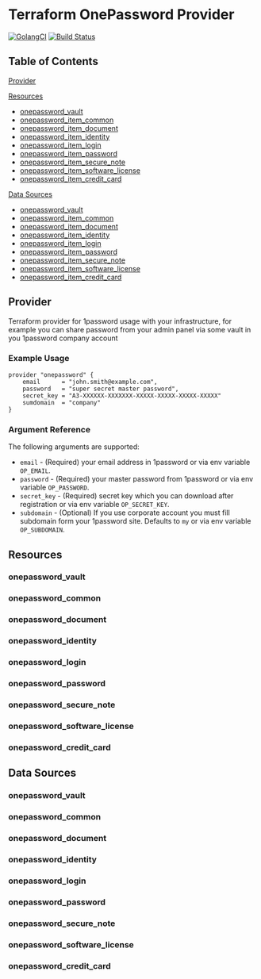 # Terraform OnePassword Provider

[![GolangCI](https://golangci.com/badges/github.com/anasinnyk/terraform-provider-1password.svg)](https://golangci.com/r/github.com/anasinnyk/terraform-provider-1password)
[![Build Status](https://travis-ci.com/anasinnyk/terraform-provider-1password.svg?branch=master)](https://travis-ci.com/anasinnyk/terraform-provider-1password)

## Table of Contents

[Provider](#Provider)

[Resources](#Resources)
* [onepassword_vault](#onepassword_vault)
* [onepassword_item_common](#onepassword_item_common)
* [onepassword_item_document](#onepassword_item_document)
* [onepassword_item_identity](#onepassword_item_identity)
* [onepassword_item_login](#onepassword_item_login)
* [onepassword_item_password](#onepassword_item_password)
* [onepassword_item_secure_note](#onepassword_item_secure_note)
* [onepassword_item_software_license](#onepassword_item_software_license)
* [onepassword_item_credit_card](#onepassword_item_credit_card)

[Data Sources](#data-sources)
* [onepassword_vault](#onepassword_vault-1)
* [onepassword_item_common](#onepassword_item_common-1)
* [onepassword_item_document](#onepassword_item_document-1)
* [onepassword_item_identity](#onepassword_item_identity-1)
* [onepassword_item_login](#onepassword_item_login-1)
* [onepassword_item_password](#onepassword_item_password-1)
* [onepassword_item_secure_note](#onepassword_item_secure_note-1)
* [onepassword_item_software_license](#onepassword_item_software_license-1)
* [onepassword_item_credit_card](#onepassword_item_credit_card-1)

## Provider

Terraform provider for 1password usage with your infrastructure, for example you can share password from your admin panel via some vault in you 1password company account

### Example Usage

```
provider "onepassword" {
    email      = "john.smith@example.com",
    password   = "super secret master password",
    secret_key = "A3-XXXXXX-XXXXXXX-XXXXX-XXXXX-XXXXX-XXXXX"
    sumdomain  = "company"
}
```

### Argument Reference

The following arguments are supported:

* `email` - (Required) your email address in 1password or via env variable `OP_EMAIL`.
* `password` - (Required) your master password from 1password or via env variable `OP_PASSWORD`.
* `secret_key` - (Required) secret key which you can download after registration or via env variable `OP_SECRET_KEY`.
* `subdomain` - (Optional) If you use corporate account you must fill subdomain form your 1password site. Defaults to `my` or via env variable `OP_SUBDOMAIN`.

## Resources

### onepassword_vault

### onepassword_common

### onepassword_document

### onepassword_identity

### onepassword_login

### onepassword_password

### onepassword_secure_note

### onepassword_software_license

### onepassword_credit_card

## Data Sources

### onepassword_vault

### onepassword_common

### onepassword_document

### onepassword_identity

### onepassword_login

### onepassword_password

### onepassword_secure_note

### onepassword_software_license

### onepassword_credit_card
